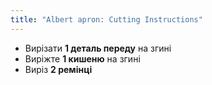 ```yaml
---
title: "Albert apron: Cutting Instructions"
---
```


- Вирізати **1 деталь переду** на згині
- Виріжте **1 кишеню** на згині
- Виріз **2 ремінці**
